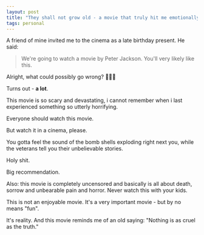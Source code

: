 ```yaml
---
layout: post
title: "They shall not grow old - a movie that truly hit me emotionally"
tags: personal
---
```


A friend of mine invited me to the cinema as a late birthday present. He said:

> We're going to watch a movie by Peter Jackson. You'll very likely like this.

Alright, what could possibly go wrong? 🤷🏻‍♂️

Turns out - **a lot**.

This movie is so scary and devastating, i cannot remember when i last experienced something so utterly horrifying.

Everyone should watch this movie.

But watch it in a cinema, please.

You gotta feel the sound of the  bomb shells exploding right next you, while the veterans tell you their unbelievable stories.

Holy shit.

Big recommendation.

Also: this movie is completely uncensored and basically is all about death, sorrow and unbearable pain and horror.
Never watch this with your kids.

This is not an enjoyable movie. It's a very important movie - but by no means "fun".

It's reality. And this movie reminds me of an old saying: "Nothing is as cruel as the truth."
